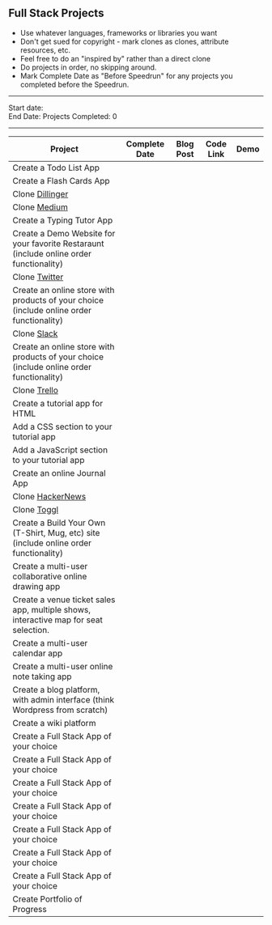 ## Full Stack Projects

* Use whatever languages, frameworks or libraries you want
* Don't get sued for copyright - mark clones as clones, attribute resources, etc.
* Feel free to do an "inspired by" rather than a direct clone
* Do projects in order, no skipping around.
* Mark Complete Date as "Before Speedrun" for any projects you completed before the Speedrun.

-----

Start date:    
End Date:
Projects Completed: 0

-----

| Project                                                                                  | Complete Date | Blog Post | Code Link | Demo |
| ---------------------------------------------------------------------------------------- | ------------- | --------- | --------- | ---- |
| Create a Todo List App                                                                   |               |           |           |      |
| Create a Flash Cards App                                                                  |               |           |           |      |
| Clone [Dillinger](https://dillinger.io/)                                                 |               |           |           |      |
| Clone [Medium](https://medium.com/)                                                      |               |           |           |      |
| Create a Typing Tutor App                                                                |               |           |           |      |
| Create a Demo Website for your favorite Restaraunt (include online order functionality)  |               |           |           |      |
| Clone [Twitter](https://twitter.com/)                                                    |               |           |           |      |
| Create an online store with products of your choice (include online order functionality) |               |           |           |      |
| Clone [Slack](https://slack.com/)                                                        |               |           |           |      |
| Create an online store with products of your choice (include online order functionality) |               |           |           |      |
| Clone [Trello](https://trello.com/)                                                      |               |           |           |      |
| Create a tutorial app for HTML                                                           |               |           |           |      |
| Add a CSS section to your tutorial app                                                   |               |           |           |      |
| Add a JavaScript section to your tutorial app                                            |               |           |           |      |
| Create an online Journal App                                                             |               |           |           |      |
| Clone [HackerNews](https://news.ycombinator.com/)                                        |               |           |           |      |
| Clone [Toggl](https://toggl.com/)                                                        |               |           |           |      |
| Create a Build Your Own (T-Shirt, Mug, etc) site (include online order functionality)    |               |           |           |      |
| Create a multi-user collaborative online drawing app                                     |               |           |           |      |
| Create a venue ticket sales app, multiple shows, interactive map for seat selection.     |               |           |           |      |
| Create a multi-user calendar app                                                         |               |           |           |      |
| Create a multi-user online note taking app                                               |               |           |           |      |
| Create a blog platform, with admin interface (think Wordpress from scratch)              |               |           |           |      |
| Create a wiki platform   |               |           |           |      |
| Create a Full Stack App of your choice                                                   |               |           |           |      |
| Create a Full Stack App of your choice                                                   |               |           |           |      |
| Create a Full Stack App of your choice                                                   |               |           |           |      |
| Create a Full Stack App of your choice                                                   |               |           |           |      |
| Create a Full Stack App of your choice                                                   |               |           |           |      |
| Create a Full Stack App of your choice                                                   |               |           |           |      |
| Create a Full Stack App of your choice                                                   |               |           |           |      |
| Create Portfolio of Progress                                            |               |           |           |      |
